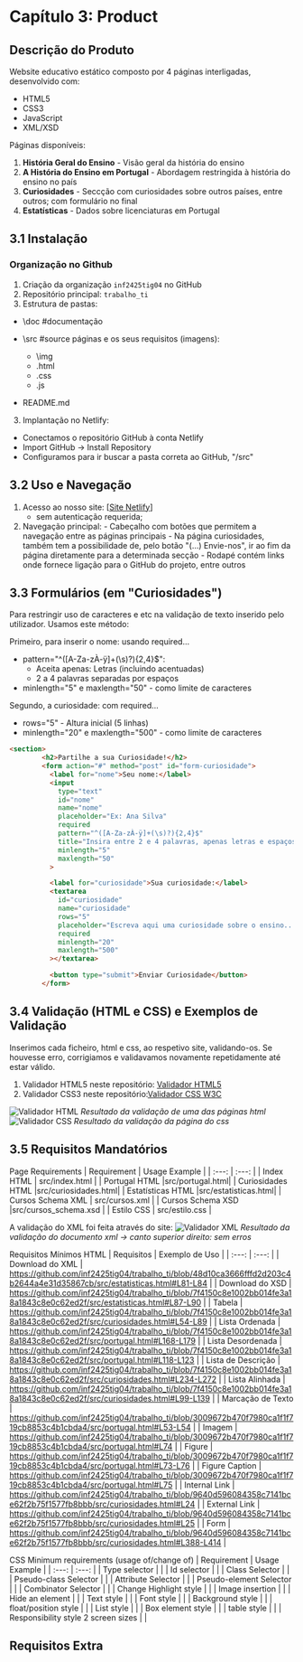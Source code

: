 # Capítulo 3: Product

## Descrição do Produto

Website educativo estático composto por 4 páginas interligadas, desenvolvido com:
- HTML5
- CSS3
- JavaScript
- XML/XSD

Páginas disponíveis:
1. **História Geral do Ensino** - Visão geral da história do ensino
2. **A História do Ensino em Portugal** - Abordagem restringida à história do ensino no país
3. **Curiosidades** - Seccção com curiosidades sobre outros países, entre outros; com formulário no final
4. **Estatísticas** - Dados sobre licenciaturas em Portugal

## 3.1 Instalação

### Organização no Github
1. Criação da organização `inf2425tig04` no GitHub
2. Repositório principal: `trabalho_ti`
3. Estrutura de pastas:
- \doc #documentação
- \src #source páginas e os seus requisitos (imagens):
   - \img
   - .html
   - .css
   - .js

- README.md

3. Implantação no Netlify:
- Conectamos o repositório GitHub à conta Netlify
- Import GitHub -> Install Repository
- Configuramos para ir buscar a pasta correta ao GitHub, "/src"

## 3.2 Uso e Navegação

1. Acesso ao nosso site: [[Site Netlify](https://inf2425tig04.netlify.app/)]
   - sem autenticação requerida;    
2. Navegação principal:
        - Cabeçalho com botões que permitem a navegação entre as páginas principais
        - Na página curiosidades, também tem a possibilidade de, pelo botão "(...) Envie-nos", ir ao fim da página diretamente para a determinada secção
        - Rodapé contém links onde fornece ligação para o GitHub do projeto, entre outros

## 3.3 Formulários (em "Curiosidades")
Para restringir uso de caracteres e etc na validação de texto inserido pelo utilizador. Usamos este método:

Primeiro, para inserir o nome:
usando required...
- pattern="^([A-Za-zÀ-ÿ]+(\s)?){2,4}$":
  - Aceita apenas: Letras (incluindo acentuadas)
  - 2 a 4 palavras separadas por espaços
- minlength="5" e maxlength="50" - como limite de caracteres

Segundo, a curiosidade:
com required...
- rows="5" - Altura inicial (5 linhas)
- minlength="20" e maxlength="500" - como limite de caracteres

```html
<section>
        <h2>Partilhe a sua Curiosidade!</h2>
        <form action="#" method="post" id="form-curiosidade">
          <label for="nome">Seu nome:</label>
          <input
            type="text"
            id="nome"
            name="nome"
            placeholder="Ex: Ana Silva"
            required
            pattern="^([A-Za-zÀ-ÿ]+(\s)?){2,4}$"
            title="Insira entre 2 e 4 palavras, apenas letras e espaços."
            minlength="5"
            maxlength="50"
          >

          <label for="curiosidade">Sua curiosidade:</label>
          <textarea
            id="curiosidade"
            name="curiosidade"
            rows="5"
            placeholder="Escreva aqui uma curiosidade sobre o ensino..."
            required
            minlength="20"
            maxlength="500"
          ></textarea>

          <button type="submit">Enviar Curiosidade</button>
        </form>
```

## 3.4 Validação (HTML e CSS) e Exemplos de Validação
Inserimos cada ficheiro, html e css, ao respetivo site, validando-os. Se houvesse erro, corrigiamos e validavamos novamente repetidamente até estar válido.

1. Validador HTML5 neste repositório:
[Validador HTML5](https://validator.w3.org/nu/?showsource=yes&showoutline=yes&showimagereport=yes&doc=https%3A%2F%2Fgithub.com%2Finf2425tig04%2Ftrabalho_ti)
2. Validador CSS3 neste repositório:[Validador CSS W3C](https://jigsaw.w3.org/css-validator/validator?uri=https%3A%2F%2Fgithub.com%2Finf2425tig04%2Ftrabalho_ti)

![Validador HTML](img2/validador.png)
*Resultado da validação de uma das páginas html*
![Validador CSS](img2/validador3.png)
*Resultado da validação da página do css*

## 3.5 Requisitos Mandatórios
  Page Requirements
  | Requirement | Usage Example |
  | :---: | :---: |
  | Index HTML |  src/index.html  |
  | Portugal HTML |src/portugal.html|
  | Curiosidades HTML |src/curiosidades.html|
  | Estatísticas HTML |src/estatisticas.html|
  | Cursos Schema XML | src/cursos.xml |
  | Cursos Schema XSD |src/cursos_schema.xsd |
  | Estilo CSS | src/estilo.css |


  A validação do XML foi feita através do site: 
  ![Validador XML](img2/validador4.png)
  *Resultado da validação do documento xml -> canto superior direito: sem erros*


  Requisitos Mínimos HTML
  | Requisitos | Exemplo de Uso |
  | :---: | :---: |
  | Download do XML |    https://github.com/inf2425tig04/trabalho_ti/blob/48d10ca3666fffd2d203c4b2644a4e31d35867cb/src/estatisticas.html#L81-L84  |
  | Download do XSD |    https://github.com/inf2425tig04/trabalho_ti/blob/7f4150c8e1002bb014fe3a18a1843c8e0c62ed2f/src/estatisticas.html#L87-L90  |
  | Tabela |     https://github.com/inf2425tig04/trabalho_ti/blob/7f4150c8e1002bb014fe3a18a1843c8e0c62ed2f/src/curiosidades.html#L54-L89 |
  | Lista Ordenada | https://github.com/inf2425tig04/trabalho_ti/blob/7f4150c8e1002bb014fe3a18a1843c8e0c62ed2f/src/portugal.html#L168-L179 |
  | Lista Desordenada | https://github.com/inf2425tig04/trabalho_ti/blob/7f4150c8e1002bb014fe3a18a1843c8e0c62ed2f/src/portugal.html#L118-L123  |
  | Lista de Descrição |    https://github.com/inf2425tig04/trabalho_ti/blob/7f4150c8e1002bb014fe3a18a1843c8e0c62ed2f/src/curiosidades.html#L234-L272  |
  | Lista Alinhada |    https://github.com/inf2425tig04/trabalho_ti/blob/7f4150c8e1002bb014fe3a18a1843c8e0c62ed2f/src/curiosidades.html#L99-L139 |
  | Marcação de Texto | https://github.com/inf2425tig04/trabalho_ti/blob/3009672b470f7980ca1f1f719cb8853c4b1cbda4/src/portugal.html#L53-L54 |
  | Imagem |   https://github.com/inf2425tig04/trabalho_ti/blob/3009672b470f7980ca1f1f719cb8853c4b1cbda4/src/portugal.html#L74   |
  | Figure |   https://github.com/inf2425tig04/trabalho_ti/blob/3009672b470f7980ca1f1f719cb8853c4b1cbda4/src/portugal.html#L73-L76 |
  | Figure Caption      |  https://github.com/inf2425tig04/trabalho_ti/blob/3009672b470f7980ca1f1f719cb8853c4b1cbda4/src/portugal.html#L75  |
  | Internal Link |   https://github.com/inf2425tig04/trabalho_ti/blob/9640d596084358c7141bce62f2b75f1577fb8bbb/src/curiosidades.html#L24   |
  | External Link |   https://github.com/inf2425tig04/trabalho_ti/blob/9640d596084358c7141bce62f2b75f1577fb8bbb/src/curiosidades.html#L25  |
  | Form |     https://github.com/inf2425tig04/trabalho_ti/blob/9640d596084358c7141bce62f2b75f1577fb8bbb/src/curiosidades.html#L388-L414  |

  CSS Minimum requirements (usage of/change of)
  | Requirement | Usage Example |
  | :---: | :---: |
  | Type selector |       |
  | Id selector |       |
  | Class Selector |       |
  | Pseudo-class Selector |       |
  | Attribute Selector |       |
  | Pseudo-element Selector |    |
  | Combinator Selector |       |
  | Change Highlight style |       |
  | Image insertion |       |
  | Hide an element |       |
  | Text style |       |
  | Font style |       |
  | Background style |       |
  | float/position style |       |
  | List style |       |
  | Box element style |       |
  | table style |       |
  | Responsibility style 2 screen sizes |       |
## Requisitos Extra
